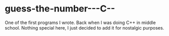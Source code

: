 guess-the-number---C--
======================
One of the first programs I wrote.  Back when I was doing C++ in middle school.  Nothing special here, I just decided to add it for nostalgic purposes.
